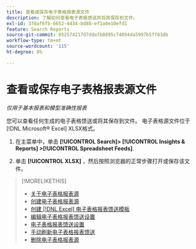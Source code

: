```yaml
---
title: 查看或保存电子表格报表源文件
description: 了解如何查看电子表格馈送并将其保存到文件。
exl-id: 3f8af6fb-6652-4434-bd88-ef1a0e10efd1
feature: Search Reports
source-git-commit: 052574217d7ddafb8895c74094da5997b5ff83db
workflow-type: tm+mt
source-wordcount: '115'
ht-degree: 0%

---
```


# 查看或保存电子表格报表源文件

*仅用于基本报表和模型准确性报表*

您可以查看任何生成的电子表格馈送或将其保存到文件。 电子表格源文件位于[!DNL Microsoft® Excel] XLSX格式。

1. 在主菜单中，单击 **[!UICONTROL Search]> [!UICONTROL Insights & Reports] >[!UICONTROL Spreadsheet Feeds]**.

1. 单击 **[!UICONTROL XLSX]** ，然后按照浏览器的正常步骤打开或保存该文件。

>[!MORELIKETHIS]
>
>* [关于电子表格报表源](spreadsheet-feed-about.md)
>* [创建电子表格报表源](spreadsheet-feed-create.md)
>* [创建 [!DNL Excel] 电子表格报表馈送模板](spreadsheet-feed-create-excel-template.md)
>* [编辑电子表格报表馈送设置](spreadsheet-feed-edit.md)
>* [电子表格报表馈送设置](spreadsheet-feed-settings.md)
>* [手动刷新电子表格报表馈送](spreadsheet-feed-refresh.md)
>* [删除电子表格报表源](spreadsheet-feed-delete.md)
